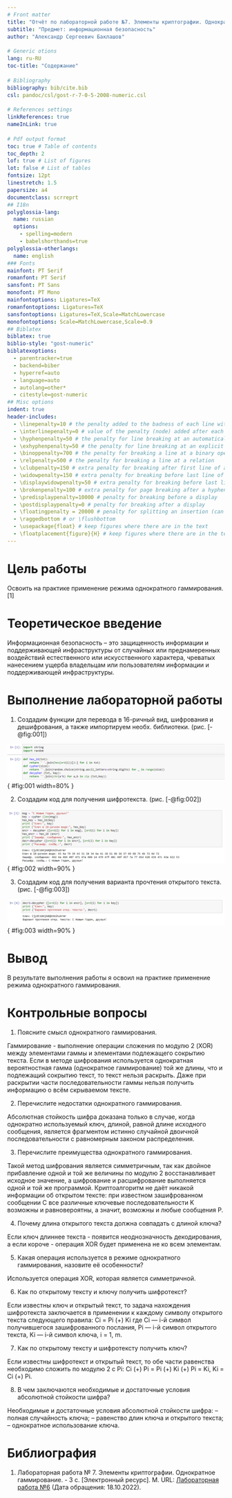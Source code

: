 ```yaml
---
# Front matter
title: "Отчёт по лабораторной работе №7. Элементы криптографии. Однократное гаммирование."
subtitle: "Предмет: информационная безопасность"
author: "Александр Сергеевич Баклашов"

# Generic otions
lang: ru-RU
toc-title: "Содержание"

# Bibliography
bibliography: bib/cite.bib
csl: pandoc/csl/gost-r-7-0-5-2008-numeric.csl

# References settings
linkReferences: true
nameInLink: true

# Pdf output format
toc: true # Table of contents
toc_depth: 2
lof: true # List of figures
lot: false # List of tables
fontsize: 12pt
linestretch: 1.5
papersize: a4
documentclass: scrreprt
## I18n
polyglossia-lang:
  name: russian
  options:
	- spelling=modern
	- babelshorthands=true
polyglossia-otherlangs:
  name: english
### Fonts
mainfont: PT Serif
romanfont: PT Serif
sansfont: PT Sans
monofont: PT Mono
mainfontoptions: Ligatures=TeX
romanfontoptions: Ligatures=TeX
sansfontoptions: Ligatures=TeX,Scale=MatchLowercase
monofontoptions: Scale=MatchLowercase,Scale=0.9
## Biblatex
biblatex: true
biblio-style: "gost-numeric"
biblatexoptions:
  - parentracker=true
  - backend=biber
  - hyperref=auto
  - language=auto
  - autolang=other*
  - citestyle=gost-numeric
## Misc options
indent: true
header-includes:
  - \linepenalty=10 # the penalty added to the badness of each line within a paragraph (no associated penalty node) Increasing the value makes tex try to have fewer lines in the paragraph.
  - \interlinepenalty=0 # value of the penalty (node) added after each line of a paragraph.
  - \hyphenpenalty=50 # the penalty for line breaking at an automatically inserted hyphen
  - \exhyphenpenalty=50 # the penalty for line breaking at an explicit hyphen
  - \binoppenalty=700 # the penalty for breaking a line at a binary operator
  - \relpenalty=500 # the penalty for breaking a line at a relation
  - \clubpenalty=150 # extra penalty for breaking after first line of a paragraph
  - \widowpenalty=150 # extra penalty for breaking before last line of a paragraph
  - \displaywidowpenalty=50 # extra penalty for breaking before last line before a display math
  - \brokenpenalty=100 # extra penalty for page breaking after a hyphenated line
  - \predisplaypenalty=10000 # penalty for breaking before a display
  - \postdisplaypenalty=0 # penalty for breaking after a display
  - \floatingpenalty = 20000 # penalty for splitting an insertion (can only be split footnote in standard LaTeX)
  - \raggedbottom # or \flushbottom
  - \usepackage{float} # keep figures where there are in the text
  - \floatplacement{figure}{H} # keep figures where there are in the text
---
```


# Цель работы

Освоить на практике применение режима однократного гаммирования. [1]

# Теоретическое введение

Информационная безопасность – это защищенность информации и поддерживающей инфраструктуры от случайных или преднамеренных воздействий естественного или искусственного характера, чреватых нанесением ущерба владельцам или пользователям информации и поддерживающей инфраструктуры.

# Выполнение лабораторной работы

1. Создадим функции для перевода в 16-ричный вид, шифрования и дешифрования, а также импортируем необх. библиотеки. (рис. [-@fig:001])

![Функции](image/1.png){ #fig:001 width=80% }

2. Создадим код для получения шифротекста. (рис. [-@fig:002])

![Шифротекст](image/2.png){ #fig:002 width=90% }

3. Создадим код для получения варианта прочтения открытого текста. (рис. [-@fig:003])

![Открытый текст](image/3.png){ #fig:003 width=90% }

# Вывод

В результате выполнения работы я освоил на практике применение режима однократного гаммирования.

# Контрольные вопросы

1. Поясните смысл однократного гаммирования.

Гаммирование - выполнение операции
сложения по модулю 2 (XOR) между элементами гаммы и элементами подлежащего сокрытию текста. Если в методе шифрования используется однократная вероятностная гамма (однократное гаммирование) той же длины, что и подлежащий сокрытию текст, то текст нельзя раскрыть. Даже при раскрытии части последовательности гаммы нельзя получить информацию о всём скрываемом тексте.

2. Перечислите недостатки однократного гаммирования.

Абсолютная стойкость шифра доказана только в случае, когда однократно используемый ключ, длиной, равной длине исходного сообщения, является фрагментом истинно случайной двоичной последовательности с равномерным законом распределения.

3. Перечислите преимущества однократного гаммирования.

Такой метод шифрования является симметричным, так как двойное прибавление одной и той же величины по модулю 2 восстанавливает исходное значение, а шифрование и расшифрование выполняется одной и той же программой. Криптоалгоритм не даёт никакой информации об открытом тексте: при известном зашифрованном сообщении C все различные ключевые последовательности K возможны и равновероятны, а значит, возможны и любые сообщения P.


4. Почему длина открытого текста должна совпадать с длиной ключа?

Если ключ длиннее текста - появится неоднозначность декодирования, а если короче - операция XOR будет применена не ко всем элементам.

5. Какая операция используется в режиме однократного гаммирования, назовите её особенности?

Используется операция XOR, которая является симметричной.

6. Как по открытому тексту и ключу получить шифротекст?

Если известны ключ и открытый текст, то задача нахождения шифротекста заключается в применении к каждому символу открытого текста следующего правила:
Ci = Pi (+) Ki
где Ci — i-й символ получившегося зашифрованного послания, Pi — i-й символ открытого текста, Ki — i-й символ ключа, i = 1, m. 

7. Как по открытому тексту и шифротексту получить ключ?

Если известны шифротекст и открытый текст, то обе части равенства необходимо сложить по модулю 2 с Pi:
Ci (+) Pi = Pi (+) Ki (+) Pi = Ki,
Ki = Ci (+) Pi.

8. В чем заключаются необходимые и достаточные условия абсолютной стойкости шифра?

Необходимые и достаточные условия абсолютной стойкости шифра:
– полная случайность ключа;
– равенство длин ключа и открытого текста;
– однократное использование ключа.

# Библиография

1. Лабораторная работа № 7. Элементы
криптографии. Однократное гаммирование. - 3 с. [Электронный ресурс]. М. URL: [Лабораторная работа №6](file:///C:/Users/bakla/Labs%20IAD/Lab6/007-lab_crypto-gamma.pdf) (Дата обращения: 18.10.2022).